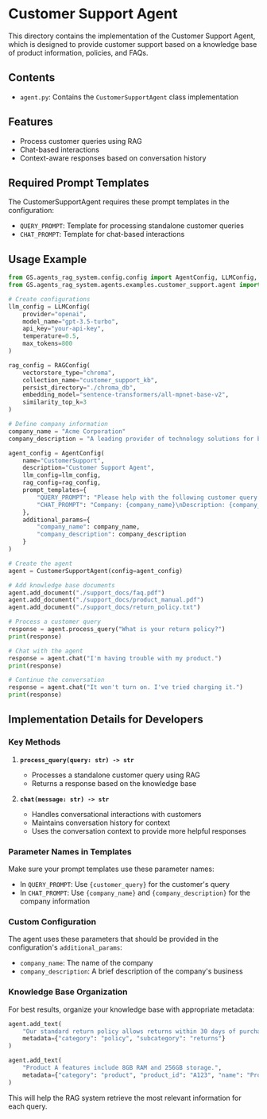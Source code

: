 # Customer Support Agent

This directory contains the implementation of the Customer Support Agent, which is designed to provide customer support based on a knowledge base of product information, policies, and FAQs.

## Contents

- `agent.py`: Contains the `CustomerSupportAgent` class implementation

## Features

- Process customer queries using RAG
- Chat-based interactions
- Context-aware responses based on conversation history

## Required Prompt Templates

The CustomerSupportAgent requires these prompt templates in the configuration:

- `QUERY_PROMPT`: Template for processing standalone customer queries
- `CHAT_PROMPT`: Template for chat-based interactions

## Usage Example

```python
from GS.agents_rag_system.config.config import AgentConfig, LLMConfig, RAGConfig
from GS.agents_rag_system.agents.examples.customer_support.agent import CustomerSupportAgent

# Create configurations
llm_config = LLMConfig(
    provider="openai",
    model_name="gpt-3.5-turbo",
    api_key="your-api-key",
    temperature=0.5,
    max_tokens=800
)

rag_config = RAGConfig(
    vectorstore_type="chroma",
    collection_name="customer_support_kb",
    persist_directory="./chroma_db",
    embedding_model="sentence-transformers/all-mpnet-base-v2",
    similarity_top_k=3
)

# Define company information
company_name = "Acme Corporation"
company_description = "A leading provider of technology solutions for businesses of all sizes."

agent_config = AgentConfig(
    name="CustomerSupport",
    description="Customer Support Agent",
    llm_config=llm_config,
    rag_config=rag_config,
    prompt_templates={
        "QUERY_PROMPT": "Please help with the following customer query: {customer_query}",
        "CHAT_PROMPT": "Company: {company_name}\nDescription: {company_description}\nPlease provide helpful customer support."
    },
    additional_params={
        "company_name": company_name,
        "company_description": company_description
    }
)

# Create the agent
agent = CustomerSupportAgent(config=agent_config)

# Add knowledge base documents
agent.add_document("./support_docs/faq.pdf")
agent.add_document("./support_docs/product_manual.pdf")
agent.add_document("./support_docs/return_policy.txt")

# Process a customer query
response = agent.process_query("What is your return policy?")
print(response)

# Chat with the agent
response = agent.chat("I'm having trouble with my product.")
print(response)

# Continue the conversation
response = agent.chat("It won't turn on. I've tried charging it.")
print(response)
```

## Implementation Details for  Developers

### Key Methods

1. **`process_query(query: str) -> str`**
   - Processes a standalone customer query using RAG
   - Returns a response based on the knowledge base

2. **`chat(message: str) -> str`**
   - Handles conversational interactions with customers
   - Maintains conversation history for context
   - Uses the conversation context to provide more helpful responses

### Parameter Names in Templates

Make sure your prompt templates use these parameter names:

- In `QUERY_PROMPT`: Use `{customer_query}` for the customer's query
- In `CHAT_PROMPT`: Use `{company_name}` and `{company_description}` for the company information

### Custom Configuration

The agent uses these parameters that should be provided in the configuration's `additional_params`:
- `company_name`: The name of the company
- `company_description`: A brief description of the company's business

### Knowledge Base Organization

For best results, organize your knowledge base with appropriate metadata:

```python
agent.add_text(
    "Our standard return policy allows returns within 30 days of purchase.",
    metadata={"category": "policy", "subcategory": "returns"}
)

agent.add_text(
    "Product A features include 8GB RAM and 256GB storage.",
    metadata={"category": "product", "product_id": "A123", "name": "Product A"}
)
```

This will help the RAG system retrieve the most relevant information for each query. 